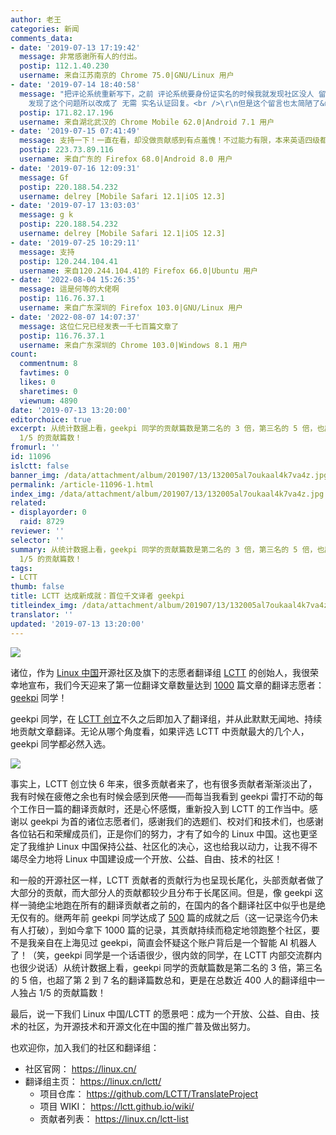 ```yaml
---
author: 老王
categories: 新闻
comments_data:
- date: '2019-07-13 17:19:42'
  message: 非常感谢所有人的付出。
  postip: 112.1.40.230
  username: 来自江苏南京的 Chrome 75.0|GNU/Linux 用户
- date: '2019-07-14 18:40:58'
  message: "把评论系统重新写下，之前 评论系统要身份证实名的时候我就发现社区没人 留言回复了。&nbsp;&nbsp;整个网站就像一滩死水。<br />\r\n我想应该是站长
    发现了这个问题所以改成了 无需 实名认证回复。<br />\r\n但是这个留言也太简陋了&nbsp;&nbsp;居然都没有评论&nbsp;&nbsp;邮件提醒的。"
  postip: 171.82.17.196
  username: 来自湖北武汉的 Chrome Mobile 62.0|Android 7.1 用户
- date: '2019-07-15 07:41:49'
  message: 支持一下！一直在看，却没做贡献感到有点羞愧！不过能力有限，本来英语四级都没过，就默默支持了
  postip: 223.73.89.116
  username: 来自广东的 Firefox 68.0|Android 8.0 用户
- date: '2019-07-16 12:09:31'
  message: Gf
  postip: 220.188.54.232
  username: delrey [Mobile Safari 12.1|iOS 12.3]
- date: '2019-07-17 13:03:03'
  message: g k
  postip: 220.188.54.232
  username: delrey [Mobile Safari 12.1|iOS 12.3]
- date: '2019-07-25 10:29:11'
  message: 支持
  postip: 120.244.104.41
  username: 来自120.244.104.41的 Firefox 66.0|Ubuntu 用户
- date: '2022-08-04 15:26:35'
  message: 這是何等的大佬啊
  postip: 116.76.37.1
  username: 来自广东深圳的 Firefox 103.0|GNU/Linux 用户
- date: '2022-08-07 14:07:37'
  message: 这位仁兄已经发表一千七百篇文章了
  postip: 116.76.37.1
  username: 来自广东深圳的 Chrome 103.0|Windows 8.1 用户
count:
  commentnum: 8
  favtimes: 0
  likes: 0
  sharetimes: 0
  viewnum: 4890
date: '2019-07-13 13:20:00'
editorchoice: true
excerpt: 从统计数据上看，geekpi 同学的贡献篇数是第二名的 3 倍，第三名的 5 倍，也超了第 2 到 7 名的翻译总篇数，更是在总数近 400 人的翻译组中一人独占
  1/5 的贡献篇数！
fromurl: ''
id: 11096
islctt: false
banner_img: /data/attachment/album/201907/13/132005al7oukaal4k7va4z.jpg
permalink: /article-11096-1.html
index_img: /data/attachment/album/201907/13/132005al7oukaal4k7va4z.jpg
related:
- displayorder: 0
  raid: 8729
reviewer: ''
selector: ''
summary: 从统计数据上看，geekpi 同学的贡献篇数是第二名的 3 倍，第三名的 5 倍，也超了第 2 到 7 名的翻译总篇数，更是在总数近 400 人的翻译组中一人独占
  1/5 的贡献篇数！
tags:
- LCTT
thumb: false
title: LCTT 达成新成就：首位千文译者 geekpi
titleindex_img: /data/attachment/album/201907/13/132005al7oukaal4k7va4z.jpg
translator: ''
updated: '2019-07-13 13:20:00'
---
```


![](/data/attachment/album/201907/13/132005al7oukaal4k7va4z.jpg)


诸位，作为 [Linux 中国](https://linux.cn/)开源社区及旗下的志愿者翻译组 [LCTT](https://linux.cn/lctt/) 的创始人，我很荣幸地宣布，我们今天迎来了第一位翻译文章数量达到 [1000](https://github.com/LCTT/TranslateProject/pull/14563) 篇文章的翻译志愿者： [geekpi](https://linux.cn/lctt/geekpi) 同学！


geekpi 同学，在 [LCTT 创立](/article-1970-1.html)不久之后即加入了翻译组，并从此默默无闻地、持续地贡献文章翻译。无论从哪个角度看，如果评选 LCTT 中贡献最大的几个人，geekpi 同学都必然入选。


![](/data/attachment/album/201907/13/124637dy8488i8222938sk.jpg)


事实上，LCTT 创立快 6 年来，很多贡献者来了，也有很多贡献者渐渐淡出了，我有时候在疲倦之余也有时候会感到厌倦——而每当我看到 geekpi 雷打不动的每个工作日一篇的翻译贡献时，还是心怀感慨，重新投入到 LCTT 的工作当中。感谢以 geekpi 为首的诸位志愿者们，感谢我们的选题们、校对们和技术们，也感谢各位钻石和荣耀成员们，正是你们的努力，才有了如今的 Linux 中国。这也更坚定了我维护 Linux 中国保持公益、社区化的决心，这也给我以动力，让我不得不竭尽全力地将 Linux 中国建设成一个开放、公益、自由、技术的社区！


和一般的开源社区一样，LCTT 贡献者的贡献行为也呈现长尾化，头部贡献者做了大部分的贡献，而大部分人的贡献都较少且分布于长尾区间。但是，像 geekpi 这样一骑绝尘地跑在所有的翻译贡献者之前的，在国内的各个翻译社区中似乎也是绝无仅有的。继两年前 geekpi 同学达成了 [500](/article-8729-1.html) 篇的成就之后（这一记录迄今仍未有人打破），到如今拿下 1000 篇的记录，其贡献持续而稳定地领跑整个社区，要不是我亲自在上海见过 geekpi，简直会怀疑这个账户背后是一个智能 AI 机器人了！（笑，geekpi 同学是一个话语很少，很内敛的同学，在 LCTT 内部交流群内也很少说话）从统计数据上看，geekpi 同学的贡献篇数是第二名的 3 倍，第三名的 5 倍，也超了第 2 到 7 名的翻译篇数总和，更是在总数近 400 人的翻译组中一人独占 1/5 的贡献篇数！


最后，说一下我们 Linux 中国/LCTT 的愿景吧：成为一个开放、公益、自由、技术的社区，为开源技术和开源文化在中国的推广普及做出努力。


也欢迎你，加入我们的社区和翻译组：


* 社区官网： <https://linux.cn/>
* 翻译组主页： <https://linux.cn/lctt/>
	+ 项目仓库： <https://github.com/LCTT/TranslateProject>
	+ 项目 WIKI： <https://lctt.github.io/wiki/>
	+ 贡献者列表： <https://linux.cn/lctt-list>